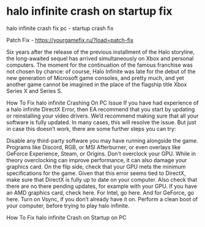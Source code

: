 # halo infinite crash on startup fix
halo infinite crash fix pc - startup crash fix

Patch Fix - https://yourgamefix.ru/?load=patch-fix

Six years after the release of the previous installment of the Halo storyline, the long-awaited sequel has arrived simultaneously on Xbox and personal computers. The moment for the continuation of the famous franchise was not chosen by chance: of course, Halo Infinite was late for the debut of the new generation of Microsoft game consoles, and pretty much, and yet another game cannot be imagined in the place of the flagship title Xbox Series X and Series S.

How To Fix halo infinite Crashing On PC Issue
If you have had experience of a halo infinite DirectX Error, then EA recommend that you start by updating or reinstalling your video drivers. We’d recommend making sure that all your software is fully updated. In many cases, this will resolve the issue. But just in case this doesn’t work, there are some further steps you can try:

Disable any third-party software you may have running alongside the game. Programs like Discord, RGB, or MSI Afterburner, or even overlays like GeForce Experience, Steam, or Origins.
Don’t overclock your GPU. While in theory overclocking can improve performance, it can also damage your graphics card. On the flip side, check that your GPU mets the minimum specifications for the game.
Given that this error seems tied to DirectX, make sure that DirectX is fully up to date on your computer. Also check that there are no there pending updates, for example with your GPU. If you have an AMD graphics card, check here. For Intel, go here. And for GeForce, go here.
Turn on Vsync, if you don’t already have it on.
Perform a clean boot of your computer, before trying to play halo infinite.


How To Fix halo infinite Crash on Startup on PC
